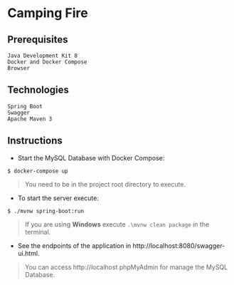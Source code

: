 # Camping Fire

## Prerequisites

```
Java Development Kit 8
Docker and Docker Compose
Browser
```

## Technologies

```
Spring Boot
Swagger
Apache Maven 3
```

## Instructions

- Start the MySQL Database with Docker Compose:

```
$ docker-compose up
```

> You need to be in the project root directory to execute.

- To start the server execute:

```
$ ./mvnw spring-boot:run
```

> If you are using **Windows** execute ```.\mvnw clean package``` in the terminal.

- See the endpoints of the application in http://localhost:8080/swagger-ui.html.

> You can access http://localhost phpMyAdmin for manage the MySQL Database.

